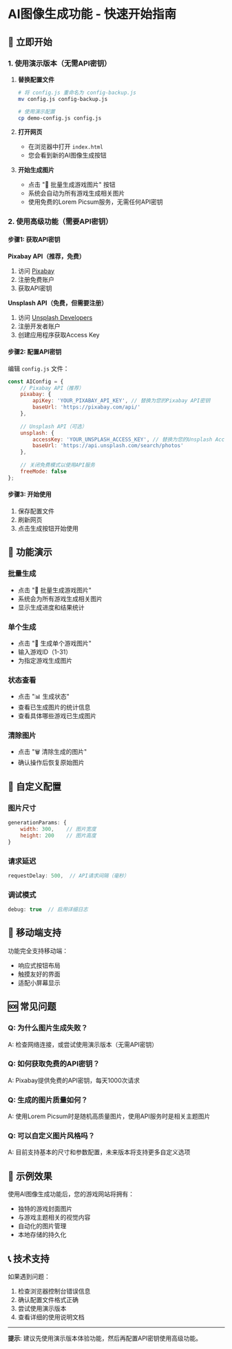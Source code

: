 # AI图像生成功能 - 快速开始指南

## 🚀 立即开始

### 1. 使用演示版本（无需API密钥）

1. **替换配置文件**
   ```bash
   # 将 config.js 重命名为 config-backup.js
   mv config.js config-backup.js
   
   # 使用演示配置
   cp demo-config.js config.js
   ```

2. **打开网页**
   - 在浏览器中打开 `index.html`
   - 您会看到新的AI图像生成按钮

3. **开始生成图片**
   - 点击 "🤖 批量生成游戏图片" 按钮
   - 系统会自动为所有游戏生成相关图片
   - 使用免费的Lorem Picsum服务，无需任何API密钥

### 2. 使用高级功能（需要API密钥）

#### 步骤1: 获取API密钥

**Pixabay API（推荐，免费）**
1. 访问 [Pixabay](https://pixabay.com/api/docs/)
2. 注册免费账户
3. 获取API密钥

**Unsplash API（免费，但需要注册）**
1. 访问 [Unsplash Developers](https://unsplash.com/developers)
2. 注册开发者账户
3. 创建应用程序获取Access Key

#### 步骤2: 配置API密钥

编辑 `config.js` 文件：

```javascript
const AIConfig = {
    // Pixabay API（推荐）
    pixabay: {
        apiKey: 'YOUR_PIXABAY_API_KEY', // 替换为您的Pixabay API密钥
        baseUrl: 'https://pixabay.com/api/'
    },
    
    // Unsplash API（可选）
    unsplash: {
        accessKey: 'YOUR_UNSPLASH_ACCESS_KEY', // 替换为您的Unsplash Access Key
        baseUrl: 'https://api.unsplash.com/search/photos'
    },
    
    // 关闭免费模式以使用API服务
    freeMode: false
};
```

#### 步骤3: 开始使用

1. 保存配置文件
2. 刷新网页
3. 点击生成按钮开始使用

## 🎯 功能演示

### 批量生成
- 点击 "🤖 批量生成游戏图片"
- 系统会为所有游戏生成相关图片
- 显示生成进度和结果统计

### 单个生成
- 点击 "🎨 生成单个游戏图片"
- 输入游戏ID（1-31）
- 为指定游戏生成图片

### 状态查看
- 点击 "📊 生成状态"
- 查看已生成图片的统计信息
- 查看具体哪些游戏已生成图片

### 清除图片
- 点击 "🗑️ 清除生成的图片"
- 确认操作后恢复原始图片

## 🔧 自定义配置

### 图片尺寸
```javascript
generationParams: {
    width: 300,    // 图片宽度
    height: 200    // 图片高度
}
```

### 请求延迟
```javascript
requestDelay: 500,  // API请求间隔（毫秒）
```

### 调试模式
```javascript
debug: true  // 启用详细日志
```

## 📱 移动端支持

功能完全支持移动端：
- 响应式按钮布局
- 触摸友好的界面
- 适配小屏幕显示

## 🆘 常见问题

### Q: 为什么图片生成失败？
A: 检查网络连接，或尝试使用演示版本（无需API密钥）

### Q: 如何获取免费的API密钥？
A: Pixabay提供免费的API密钥，每天1000次请求

### Q: 生成的图片质量如何？
A: 使用Lorem Picsum时是随机高质量图片，使用API服务时是相关主题图片

### Q: 可以自定义图片风格吗？
A: 目前支持基本的尺寸和参数配置，未来版本将支持更多自定义选项

## 🎨 示例效果

使用AI图像生成功能后，您的游戏网站将拥有：
- 独特的游戏封面图片
- 与游戏主题相关的视觉内容
- 自动化的图片管理
- 本地存储的持久化

## 📞 技术支持

如果遇到问题：
1. 检查浏览器控制台错误信息
2. 确认配置文件格式正确
3. 尝试使用演示版本
4. 查看详细的使用说明文档

---

**提示**: 建议先使用演示版本体验功能，然后再配置API密钥使用高级功能。 